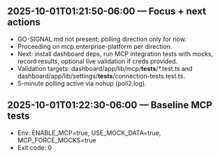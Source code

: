 
## 2025-10-01T01:21:50-06:00 — Focus + next actions
- GO-SIGNAL.md not present; polling direction only for now.
- Proceeding on mcp.enterprise-platform per direction.
- Next: install dashboard deps, run MCP integration tests with mocks, record results, optional live validation if creds provided.
- Validation targets: dashboard/app/lib/mcp/__tests__/*.test.ts and dashboard/app/lib/settings/__tests__/connection-tests.test.ts.
- 5-minute polling active via nohup (poll2.log).

## 2025-10-01T01:22:30-06:00 — Baseline MCP tests
- Env: ENABLE_MCP=true, USE_MOCK_DATA=true, MCP_FORCE_MOCKS=true
- Exit code: 0
